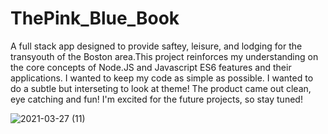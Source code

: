 # ThePink_Blue_Book
A full stack app designed to provide saftey, leisure, and lodging for the transyouth of the Boston area.This project reinforces my understanding on the core concepts of Node.JS and Javascript ES6 features and their applications. I wanted to keep my code as simple as possible. I wanted to do a subtle but interseting to look at theme! The product came out clean, eye catching and fun! I'm excited for the future projects, so stay tuned!

![2021-03-27 (11)](https://user-images.githubusercontent.com/77415322/115642490-0e8af700-a2e9-11eb-92f8-948152b09a81.png)
